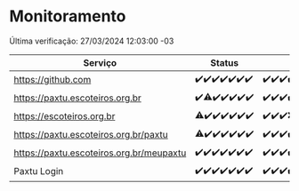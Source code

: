 # Monitoramento

Última verificação: 27/03/2024 12:03:00 -03

|Serviço|Status|Últimas 24h|
|---|---|---|
|https://github.com|<span title="2024-03-20: OK=24">✔️</span><span title="2024-03-21: OK=24">✔️</span><span title="2024-03-22: OK=24">✔️</span><span title="2024-03-23: OK=24">✔️</span><span title="2024-03-24: OK=24">✔️</span><span title="2024-03-25: OK=24">✔️</span><span title="2024-03-26: OK=15">✔️</span>|<span title="26/03/2024 12:06:00 -03 : 200">✔️</span><span title="26/03/2024 13:08:00 -03 : 200">✔️</span><span title="26/03/2024 14:04:00 -03 : 200">✔️</span><span title="26/03/2024 15:08:00 -03 : 200">✔️</span><span title="26/03/2024 16:05:00 -03 : 200">✔️</span><span title="26/03/2024 17:06:00 -03 : 200">✔️</span><span title="26/03/2024 18:06:00 -03 : 200">✔️</span><span title="26/03/2024 19:06:00 -03 : 200">✔️</span><span title="26/03/2024 20:06:00 -03 : 200">✔️</span><span title="26/03/2024 21:29:00 -03 : 200">✔️</span><span title="26/03/2024 22:39:00 -03 : 200">✔️</span><span title="26/03/2024 23:13:00 -03 : 200">✔️</span><span title="27/03/2024 00:06:00 -03 : 200">✔️</span><span title="27/03/2024 01:08:00 -03 : 200">✔️</span><span title="27/03/2024 02:07:00 -03 : 200">✔️</span><span title="27/03/2024 03:08:00 -03 : 200">✔️</span><span title="27/03/2024 04:05:00 -03 : 200">✔️</span><span title="27/03/2024 05:08:00 -03 : 200">✔️</span><span title="27/03/2024 06:07:00 -03 : 200">✔️</span><span title="27/03/2024 07:06:00 -03 : 200">✔️</span><span title="27/03/2024 08:04:00 -03 : 200">✔️</span><span title="27/03/2024 09:11:00 -03 : 200">✔️</span><span title="27/03/2024 10:05:00 -03 : 200">✔️</span><span title="27/03/2024 11:06:00 -03 : 200">✔️</span><span title="27/03/2024 12:03:00 -03 : 200">✔️</span>|
|https://paxtu.escoteiros.org.br|<span title="2024-03-20: OK=24">✔️</span><span title="2024-03-21: OK=23, Falhas=1">⚠️</span><span title="2024-03-22: OK=24">✔️</span><span title="2024-03-23: OK=24">✔️</span><span title="2024-03-24: OK=24">✔️</span><span title="2024-03-25: OK=24">✔️</span><span title="2024-03-26: OK=15">✔️</span>|<span title="26/03/2024 12:06:00 -03 : 200">✔️</span><span title="26/03/2024 13:08:00 -03 : 200">✔️</span><span title="26/03/2024 14:04:00 -03 : 200">✔️</span><span title="26/03/2024 15:08:00 -03 : 200">✔️</span><span title="26/03/2024 16:05:00 -03 : 200">✔️</span><span title="26/03/2024 17:06:00 -03 : 200">✔️</span><span title="26/03/2024 18:06:00 -03 : 200">✔️</span><span title="26/03/2024 19:06:00 -03 : 200">✔️</span><span title="26/03/2024 20:06:00 -03 : 200">✔️</span><span title="26/03/2024 21:29:00 -03 : 200">✔️</span><span title="26/03/2024 22:39:00 -03 : 200">✔️</span><span title="26/03/2024 23:13:00 -03 : 200">✔️</span><span title="27/03/2024 00:06:00 -03 : 200">✔️</span><span title="27/03/2024 01:08:00 -03 : 200">✔️</span><span title="27/03/2024 02:07:00 -03 : 200">✔️</span><span title="27/03/2024 03:08:00 -03 : 200">✔️</span><span title="27/03/2024 04:05:00 -03 : 200">✔️</span><span title="27/03/2024 05:08:00 -03 : 200">✔️</span><span title="27/03/2024 06:07:00 -03 : 200">✔️</span><span title="27/03/2024 07:06:00 -03 : 200">✔️</span><span title="27/03/2024 08:04:00 -03 : 200">✔️</span><span title="27/03/2024 09:11:00 -03 : 200">✔️</span><span title="27/03/2024 10:05:00 -03 : 200">✔️</span><span title="27/03/2024 11:06:00 -03 : 200">✔️</span><span title="27/03/2024 12:03:00 -03 : 200">✔️</span>|
|https://escoteiros.org.br|<span title="2024-03-20: OK=22, Falhas=2">⚠️</span><span title="2024-03-21: OK=24">✔️</span><span title="2024-03-22: OK=24">✔️</span><span title="2024-03-23: OK=24">✔️</span><span title="2024-03-24: OK=24">✔️</span><span title="2024-03-25: OK=24">✔️</span><span title="2024-03-26: OK=15">✔️</span>|<span title="26/03/2024 12:06:00 -03 : 200">✔️</span><span title="26/03/2024 13:08:00 -03 : 200">✔️</span><span title="26/03/2024 14:04:00 -03 : 200">✔️</span><span title="26/03/2024 15:08:00 -03 : 403">❌</span><span title="26/03/2024 16:05:00 -03 : 200">✔️</span><span title="26/03/2024 17:06:00 -03 : 200">✔️</span><span title="26/03/2024 18:06:00 -03 : 200">✔️</span><span title="26/03/2024 19:06:00 -03 : 200">✔️</span><span title="26/03/2024 20:06:00 -03 : 200">✔️</span><span title="26/03/2024 21:29:00 -03 : 200">✔️</span><span title="26/03/2024 22:39:00 -03 : 200">✔️</span><span title="26/03/2024 23:13:00 -03 : 200">✔️</span><span title="27/03/2024 00:06:00 -03 : 200">✔️</span><span title="27/03/2024 01:08:00 -03 : 200">✔️</span><span title="27/03/2024 02:07:00 -03 : 200">✔️</span><span title="27/03/2024 03:08:00 -03 : 200">✔️</span><span title="27/03/2024 04:05:00 -03 : 200">✔️</span><span title="27/03/2024 05:08:00 -03 : 200">✔️</span><span title="27/03/2024 06:07:00 -03 : 200">✔️</span><span title="27/03/2024 07:06:00 -03 : 200">✔️</span><span title="27/03/2024 08:04:00 -03 : 200">✔️</span><span title="27/03/2024 09:11:00 -03 : 200">✔️</span><span title="27/03/2024 10:05:00 -03 : 200">✔️</span><span title="27/03/2024 11:06:00 -03 : 200">✔️</span><span title="27/03/2024 12:03:00 -03 : 200">✔️</span>|
|https://paxtu.escoteiros.org.br/paxtu|<span title="2024-03-20: OK=23, Falhas=1">⚠️</span><span title="2024-03-21: OK=24">✔️</span><span title="2024-03-22: OK=24">✔️</span><span title="2024-03-23: OK=24">✔️</span><span title="2024-03-24: OK=24">✔️</span><span title="2024-03-25: OK=24">✔️</span><span title="2024-03-26: OK=15">✔️</span>|<span title="26/03/2024 12:06:00 -03 : 200">✔️</span><span title="26/03/2024 13:08:00 -03 : 200">✔️</span><span title="26/03/2024 14:04:00 -03 : 200">✔️</span><span title="26/03/2024 15:08:00 -03 : 200">✔️</span><span title="26/03/2024 16:05:00 -03 : 200">✔️</span><span title="26/03/2024 17:06:00 -03 : 200">✔️</span><span title="26/03/2024 18:06:00 -03 : 200">✔️</span><span title="26/03/2024 19:06:00 -03 : 200">✔️</span><span title="26/03/2024 20:07:00 -03 : 200">✔️</span><span title="26/03/2024 21:29:00 -03 : 200">✔️</span><span title="26/03/2024 22:39:00 -03 : 200">✔️</span><span title="26/03/2024 23:13:00 -03 : 200">✔️</span><span title="27/03/2024 00:06:00 -03 : 200">✔️</span><span title="27/03/2024 01:08:00 -03 : 200">✔️</span><span title="27/03/2024 02:07:00 -03 : 200">✔️</span><span title="27/03/2024 03:08:00 -03 : 200">✔️</span><span title="27/03/2024 04:05:00 -03 : 200">✔️</span><span title="27/03/2024 05:08:00 -03 : 200">✔️</span><span title="27/03/2024 06:07:00 -03 : 200">✔️</span><span title="27/03/2024 07:06:00 -03 : 200">✔️</span><span title="27/03/2024 08:04:00 -03 : 200">✔️</span><span title="27/03/2024 09:11:00 -03 : 200">✔️</span><span title="27/03/2024 10:05:00 -03 : 200">✔️</span><span title="27/03/2024 11:06:00 -03 : 200">✔️</span><span title="27/03/2024 12:03:00 -03 : 200">✔️</span>|
|https://paxtu.escoteiros.org.br/meupaxtu|<span title="2024-03-20: OK=24">✔️</span><span title="2024-03-21: OK=24">✔️</span><span title="2024-03-22: OK=24">✔️</span><span title="2024-03-23: OK=24">✔️</span><span title="2024-03-24: OK=24">✔️</span><span title="2024-03-25: OK=24">✔️</span><span title="2024-03-26: OK=15">✔️</span>|<span title="26/03/2024 12:06:00 -03 : 200">✔️</span><span title="26/03/2024 13:08:00 -03 : 200">✔️</span><span title="26/03/2024 14:04:00 -03 : 200">✔️</span><span title="26/03/2024 15:08:00 -03 : 200">✔️</span><span title="26/03/2024 16:05:00 -03 : 200">✔️</span><span title="26/03/2024 17:06:00 -03 : 200">✔️</span><span title="26/03/2024 18:06:00 -03 : 200">✔️</span><span title="26/03/2024 19:06:00 -03 : 200">✔️</span><span title="26/03/2024 20:07:00 -03 : 200">✔️</span><span title="26/03/2024 21:29:00 -03 : 200">✔️</span><span title="26/03/2024 22:39:00 -03 : 200">✔️</span><span title="26/03/2024 23:13:00 -03 : 200">✔️</span><span title="27/03/2024 00:06:00 -03 : 200">✔️</span><span title="27/03/2024 01:08:00 -03 : 200">✔️</span><span title="27/03/2024 02:07:00 -03 : 200">✔️</span><span title="27/03/2024 03:08:00 -03 : 200">✔️</span><span title="27/03/2024 04:05:00 -03 : 200">✔️</span><span title="27/03/2024 05:08:00 -03 : 200">✔️</span><span title="27/03/2024 06:07:00 -03 : 200">✔️</span><span title="27/03/2024 07:06:00 -03 : 200">✔️</span><span title="27/03/2024 08:04:00 -03 : 200">✔️</span><span title="27/03/2024 09:11:00 -03 : 200">✔️</span><span title="27/03/2024 10:05:00 -03 : 200">✔️</span><span title="27/03/2024 11:06:00 -03 : 200">✔️</span><span title="27/03/2024 12:03:00 -03 : 200">✔️</span>|
|Paxtu Login|<span title="2024-03-20: OK=24">✔️</span><span title="2024-03-21: OK=24">✔️</span><span title="2024-03-22: OK=24">✔️</span><span title="2024-03-23: OK=24">✔️</span><span title="2024-03-24: OK=24">✔️</span><span title="2024-03-25: OK=24">✔️</span><span title="2024-03-26: OK=15">✔️</span>|<span title="26/03/2024 12:06:00 -03 : 200">✔️</span><span title="26/03/2024 13:08:00 -03 : 200">✔️</span><span title="26/03/2024 14:04:00 -03 : 200">✔️</span><span title="26/03/2024 15:08:00 -03 : 200">✔️</span><span title="26/03/2024 16:05:00 -03 : 200">✔️</span><span title="26/03/2024 17:06:00 -03 : 200">✔️</span><span title="26/03/2024 18:06:00 -03 : 200">✔️</span><span title="26/03/2024 19:06:00 -03 : 200">✔️</span><span title="26/03/2024 20:07:00 -03 : 200">✔️</span><span title="26/03/2024 21:29:00 -03 : 200">✔️</span><span title="26/03/2024 22:39:00 -03 : 200">✔️</span><span title="26/03/2024 23:13:00 -03 : 200">✔️</span><span title="27/03/2024 00:06:00 -03 : 200">✔️</span><span title="27/03/2024 01:08:00 -03 : 200">✔️</span><span title="27/03/2024 02:07:00 -03 : 200">✔️</span><span title="27/03/2024 03:08:00 -03 : 200">✔️</span><span title="27/03/2024 04:05:00 -03 : 200">✔️</span><span title="27/03/2024 05:08:00 -03 : 200">✔️</span><span title="27/03/2024 06:07:00 -03 : 200">✔️</span><span title="27/03/2024 07:06:00 -03 : 200">✔️</span><span title="27/03/2024 08:04:00 -03 : 200">✔️</span><span title="27/03/2024 09:11:00 -03 : 200">✔️</span><span title="27/03/2024 10:05:00 -03 : 200">✔️</span><span title="27/03/2024 11:06:00 -03 : 200">✔️</span><span title="27/03/2024 12:03:00 -03 : 200">✔️</span>|
